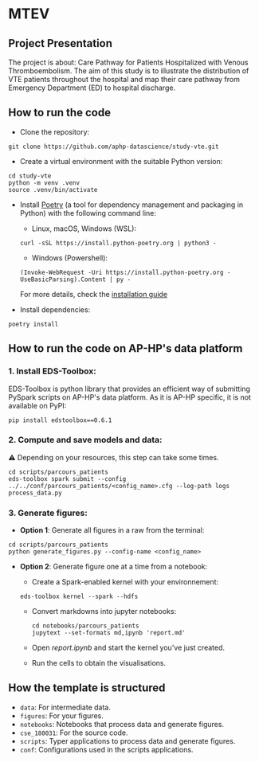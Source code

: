 # MTEV

## Project Presentation

The project is about:
Care Pathway for Patients Hospitalized with Venous Thromboembolism. The aim of this study is to illustrate the distribution of VTE patients throughout the hospital and map their care pathway from Emergency Department (ED) to hospital discharge.  

## How to run the code

- Clone the repository:

```shell
git clone https://github.com/aphp-datascience/study-vte.git
```

- Create a virtual environment with the suitable Python version:

```shell
cd study-vte
python -m venv .venv
source .venv/bin/activate
```

- Install [Poetry](https://python-poetry.org/) (a tool for dependency management and packaging in Python) with the following command line:
    - Linux, macOS, Windows (WSL):

    ```shell
    curl -sSL https://install.python-poetry.org | python3 -
    ```

    - Windows (Powershell):

    ```shell
    (Invoke-WebRequest -Uri https://install.python-poetry.org -UseBasicParsing).Content | py -
    ```

    For more details, check the [installation guide](https://python-poetry.org/docs/#installation)

- Install dependencies:

```shell
poetry install
```

## How to run the code on AP-HP's data platform

### 1. Install EDS-Toolbox:

EDS-Toolbox is python library that provides an efficient way of submitting PySpark scripts on AP-HP's data platform. As it is AP-HP specific, it is not available on PyPI:

```shell
pip install edstoolbox==0.6.1
```
### 2. Compute and save models and data:

:warning: Depending on your resources, this step can take some times.

```shell
cd scripts/parcours_patients
eds-toolbox spark submit --config ../../conf/parcours_patients/<config_name>.cfg --log-path logs process_data.py
```

### 3. Generate figures:

- **Option 1**: Generate all figures in a raw from the terminal:

```shell
cd scripts/parcours_patients
python generate_figures.py --config-name <config_name>
```

- **Option 2**: Generate figure one at a time from a notebook:

    - Create a Spark-enabled kernel with your environnement:

    ```shell
    eds-toolbox kernel --spark --hdfs
    ```

    - Convert markdowns into jupyter notebooks:

      ```shell
      cd notebooks/parcours_patients
      jupytext --set-formats md,ipynb 'report.md'

    - Open *report.ipynb* and start the kernel you've just created.
     - Run the cells to obtain the visualisations.

## How the template is structured

- `data`: For intermediate data.
- `figures`: For your figures.
- `notebooks`: Notebooks that process data and generate figures.
- `cse_180031`: For the source code.
- `scripts`: Typer applications to process data and generate figures.
- `conf`: Configurations used in the scripts applications.
